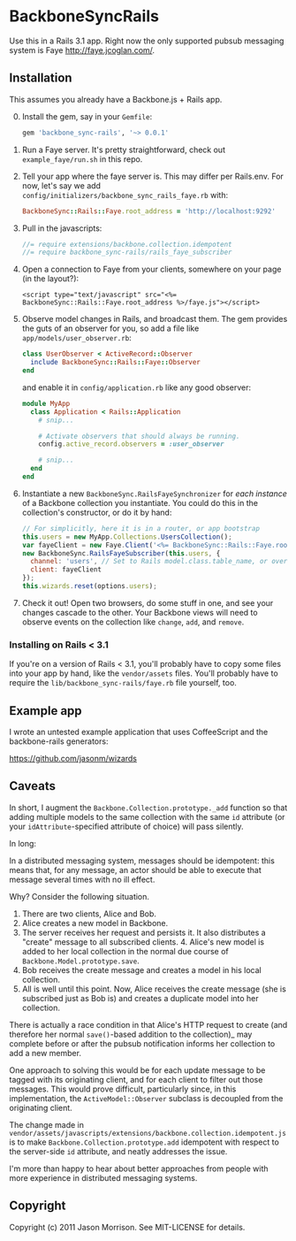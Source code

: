 # BackboneSyncRails

Use this in a Rails 3.1 app.  Right now the only supported pubsub messaging
system is Faye http://faye.jcoglan.com/.

## Installation

This assumes you already have a Backbone.js + Rails app.

0.  Install the gem, say in your `Gemfile`:

    ```ruby
    gem 'backbone_sync-rails', '~> 0.0.1'
    ```

1.  Run a Faye server.  It's pretty straightforward, check out `example_faye/run.sh` in this repo.

2.  Tell your app where the faye server is.  This may differ per Rails.env.
    For now, let's say we add `config/initializers/backbone_sync_rails_faye.rb` with:

    ```ruby
    BackboneSync::Rails::Faye.root_address = 'http://localhost:9292'
    ```

3.  Pull in the javascripts:

    ```javascript
    //= require extensions/backbone.collection.idempotent
    //= require backbone_sync-rails/rails_faye_subscriber
    ```

4.  Open a connection to Faye from your clients, somewhere on your page (in the layout?):

    ```eruby
    <script type="text/javascript" src="<%= BackboneSync::Rails::Faye.root_address %>/faye.js"></script>
    ```

5.  Observe model changes in Rails, and broadcast them.  The gem provides the guts of
    an observer for you, so add a file like `app/models/user_observer.rb`:

    ```ruby
    class UserObserver < ActiveRecord::Observer
      include BackboneSync::Rails::Faye::Observer
    end
    ```

    and enable it in `config/application.rb` like any good observer:

    ```ruby
    module MyApp
      class Application < Rails::Application
        # snip...

        # Activate observers that should always be running.
        config.active_record.observers = :user_observer

        # snip...
      end
    end
    ```

7.  Instantiate a new `BackboneSync.RailsFayeSynchronizer` for *each instance*
    of a Backbone collection you instantiate.  You could do this in the
    collection's constructor, or do it by hand:

    ```javascript
    // For simplicitly, here it is in a router, or app bootstrap
    this.users = new MyApp.Collections.UsersCollection();
    var fayeClient = new Faye.Client('<%= BackboneSync::Rails::Faye.root_address %>/faye');
    new BackboneSync.RailsFayeSubscriber(this.users, {
      channel: 'users', // Set to Rails model.class.table_name, or override Model.faye_channel (class or instance method)
      client: fayeClient
    });
    this.wizards.reset(options.users);
    ```

8.  Check it out!  Open two browsers, do some stuff in one, and see your changes
    cascade to the other.  Your Backbone views will need to observe events on
    the collection like `change`, `add`, and `remove`.

### Installing on Rails < 3.1

If you're on a version of Rails < 3.1, you'll probably have to copy some files
into your app by hand, like the `vendor/assets` files.  You'll probably have to
require the `lib/backbone_sync-rails/faye.rb` file yourself, too.

## Example app

I wrote an untested example application that uses CoffeeScript and the
backbone-rails generators:

https://github.com/jasonm/wizards

## Caveats

In short, I augment the `Backbone.Collection.prototype._add` function so
that adding multiple models to the same collection with the same `id` attribute
(or your `idAttribute`-specified attribute of choice) will pass silently.

In long:

In a distributed messaging system, messages should be idempotent: this means
that, for any message, an actor should be able to execute that message several
times with no ill effect.

Why?  Consider the following situation.

1. There are two clients, Alice and Bob.
2. Alice creates a new model in Backbone.
3. The server receives her request and persists it.  It also distributes a
"create" message to all subscribed clients.  4. Alice's new model is added to
her local collection in the normal due course of
`Backbone.Model.prototype.save`.
5. Bob receives the create message and creates a model in his local collection.
6. All is well until this point.  Now, Alice receives the create message (she
is subscribed just as Bob is) and creates a duplicate model into her
collection.

There is actually a race condition in that Alice's HTTP request to create (and
therefore her normal `save()`-based addition to the collection)_ may complete
before or after the pubsub notification informs her collection to add a new
member.

One approach to solving this would be for each update message to be tagged with
its originating client, and for each client to filter out those messages.  This
would prove difficult, particularly since, in this implementation, the
`ActiveModel::Observer` subclass is decoupled from the originating client.

The change made in
`vendor/assets/javascripts/extensions/backbone.collection.idempotent.js` is to
make `Backbone.Collection.prototype.add` idempotent with respect to the
server-side `id` attribute, and neatly addresses the issue.

I'm more than happy to hear about better approaches from people with more
experience in distributed messaging systems.

## Copyright

Copyright (c) 2011 Jason Morrison. See MIT-LICENSE for details.
